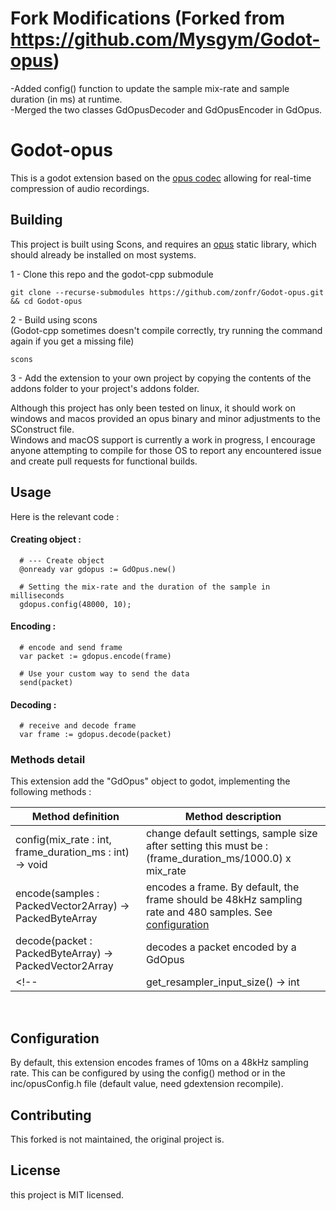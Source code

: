 # Fork Modifications (Forked from https://github.com/Mysgym/Godot-opus)

-Added config() function to update the sample mix-rate and sample duration (in ms) at runtime.<br>
-Merged the two classes GdOpusDecoder and GdOpusEncoder in GdOpus.

# Godot-opus

This is a godot extension based on the [opus codec](https://opus-codec.org) allowing for real-time compression of audio recordings.  

## Building

This project is built using Scons, and requires an [opus](https://opus-codec.org/downloads) static library, which should already be installed on most systems.

  1 - Clone this repo and the godot-cpp submodule  
  ```
  git clone --recurse-submodules https://github.com/zonfr/Godot-opus.git && cd Godot-opus
  ```

  2 - Build using scons  
  (Godot-cpp sometimes doesn't compile correctly, try running the command again if you get a missing file)
  ```
  scons
  ```

  3 - Add the extension to your own project by copying the contents of the addons folder to your project's addons folder.  

Although this project has only been tested on linux, it should work on windows and macos provided an opus binary and minor adjustments to the SConstruct file.  
Windows and macOS support is currently a work in progress, I encourage anyone attempting to compile for those OS to report any encountered issue and create pull requests for functional builds.

## Usage  

Here is the relevant code : 

#### Creating object : 
```gdscript
  # --- Create object
  @onready var gdopus := GdOpus.new()
  
  # Setting the mix-rate and the duration of the sample in milliseconds
  gdopus.config(48000, 10);

```

#### Encoding : 

```gdscript
  # encode and send frame
  var packet := gdopus.encode(frame)

  # Use your custom way to send the data
  send(packet)

```

#### Decoding : 

```gdscript
  # receive and decode frame
  var frame := gdopus.decode(packet)
```


### Methods detail
This extension add the "GdOpus" object to godot, implementing the following methods :

| Method definition | Method description |
| ----------------- | ------------------ |
| config(mix_rate : int, frame_duration_ms : int) -> void | change default settings, sample size after setting this must be : (frame_duration_ms/1000.0) x mix_rate|
| encode(samples : PackedVector2Array) -> PackedByteArray | encodes a frame. By default, the frame should be 48kHz sampling rate and 480 samples. See [configuration](https://github.com/zonfr/Godot-opus/blob/main/README.md#configuration)|
| decode(packet : PackedByteArray) -> PackedVector2Array | decodes a packet encoded by a GdOpus|
<!-- | get_resampler_input_size() -> int | Utility function returning the input frame size for a resampler to output a correctly size packet for this encoder. Based on the AudioServer's mixrate|  -->
<br>  

## Configuration

By default, this extension encodes frames of 10ms on a 48kHz sampling rate. 
This can be configured by using the config() method or in the inc/opusConfig.h file (default value, need gdextension recompile).

## Contributing
This forked is not maintained, the original project is.

## License

this project is MIT licensed.

